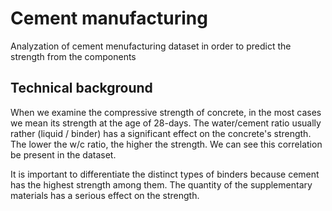 # Cement manufacturing
Analyzation of cement menufacturing dataset in order to predict the strength from the components

## Technical background
When we examine the compressive strength of concrete, in the most cases we mean its strength at the age of 28-days. 
The water/cement ratio usually rather (liquid / binder) has a significant effect on the concrete's strength. The lower the w/c ratio, the higher the strength. We can see this correlation be present in the dataset.

It is important to differentiate the distinct types of binders because cement has the highest strength among them. The quantity of the supplementary materials has a serious effect on the strength.
